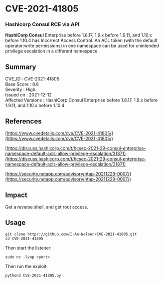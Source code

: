 # **CVE-2021-41805**
### **Hashicorp Consul RCE via API**

**HashiCorp Consul** Enterprise before 1.8.17, 1.9.x before 1.9.11, and 1.10.x before 1.10.4 has Incorrect Access Control. An ACL token (with the default operator:write permissions) in one namespace can be used for unintended privilege escalation in a different namespace.
 
## Summary   
CVE_ID              : CVE-2021-41805   
Base Score          : 8.8  
Severity            : High   
Issued on           : 2021-12-12   
Affected Versions   : HashiCorp Consul Enterprise before 1.8.17, 1.9.x before 1.9.11, and 1.10.x before 1.10.4   

## References
[https://www.cvedetails.com/cve/CVE-2021-41805/](https://www.cvedetails.com/cve/CVE-2021-41805/)

[https://discuss.hashicorp.com/t/hcsec-2021-29-consul-enterprise-namespace-default-acls-allow-privilege-escalation/31871](https://discuss.hashicorp.com/t/hcsec-2021-29-consul-enterprise-namespace-default-acls-allow-privilege-escalation/31871)

[https://security.netapp.com/advisory/ntap-20211229-0007/](https://security.netapp.com/advisory/ntap-20211229-0007/)


## Impact
Get a reverse shell, and get root access.


## Usage
```
git clone https://github.com/I-Am-Nelson/CVE-2021-41805.git
cd CVE-2021-41805
```
Then start the listener:
```
sudo nc -lvnp <port>
```
Then run the exploit:
```
python3 CVE-2021-41805.py
```



   
  
